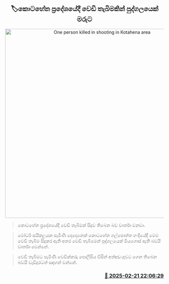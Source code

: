 <p align='center'><b><h2 align='center' title='One person killed in shooting in Kotahena area'>🏷කොටහේන ප්‍රදේශයේදී වෙඩි තැබිමකින් පුද්ගලයෙක් මරුට</h2></b></p>
<p align='center'><img src='https://helakuru.sgp1.cdn.digitaloceanspaces.com/esana/images/lib/crime-death.jpg' width='600' alt='One person killed in shooting in Kotahena area'></p>

> කොටහේන ප්‍රදේශයේදී වෙඩි තැබිමක් සිදුව තිබෙන බව වාර්තා වනවා.

> මෝටර් සයිකලයක පැමිණි දෙදෙනෙක් කොටහේන ගල්පොත්ත හංදියේදී මෙම වෙඩි තැබීම සිදුකර ඇති අත​ර වෙඩි තැබීමෙන් පුද්ගලයෙක් මියගොස් ඇති බවයි වාර්තා වෙන්නේ.

> වෙඩි තැබිමට පැමිණි වෙඩික්කරු පොලීසිය විසින් අත්අඩංගුවට ගෙන තිබෙන බවයි වැඩිදුරටත් සඳහන් වන්නේ.



<h3 align='right'><a href='https://www.helakuru.lk/esana/p/107710/'>📅 2025-02-21 22:06:29</a></h3>
